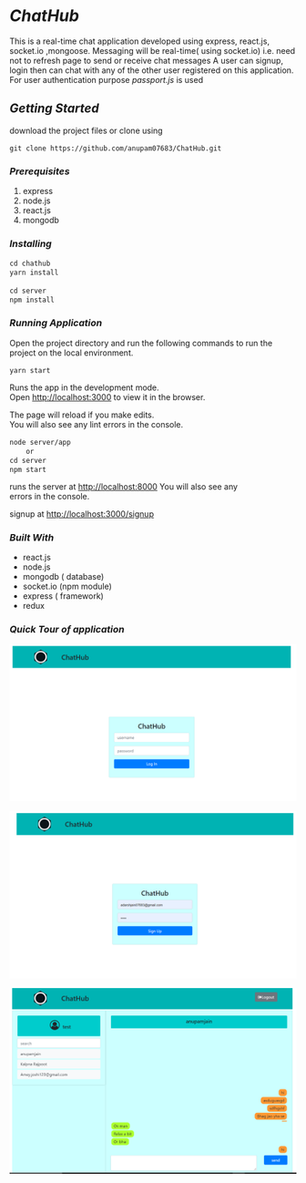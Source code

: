 # ***ChatHub***
This is a real-time chat application developed using express, react.js, socket.io ,mongoose.
Messaging will be real-time( using socket.io) i.e. need not to refresh page to send or receive chat messages 
A user can signup, login then can chat with any of the other user registered on this application.
For user authentication purpose _passport.js_  is used 

## ***Getting Started***

download the project files or clone using
```
git clone https://github.com/anupam07683/ChatHub.git
```

### ***Prerequisites***
1. express<br>
2. node.js<br>
3. react.js<br>
4. mongodb<br>

### ***Installing***
```
cd chathub
yarn install

cd server
npm install
```

### ***Running Application***

Open the project directory and run the following commands to run the project on the local environment.

```
yarn start
```

Runs the app in the development mode.<br />
Open [http://localhost:3000](http://localhost:3000) to view it in the browser.

The page will reload if you make edits.<br />
You will also see any lint errors in the console.
```
node server/app 
    or
cd server
npm start
```
runs the server at [http://localhost:8000](http://localhost:8000)
You will also see any <br />errors in the console.

signup at [http://localhost:3000/signup](http://localhost:3000/singup)
### ***Built With***
* react.js
* node.js
* mongodb ( database)
* socket.io (npm module)
* express ( framework)
* redux


### ***Quick Tour of application***
![alt login](/public/screenshots/login.png)

![alt signup](/public/screenshots/signup.png)

![alt chat](/public/screenshots/chatting.png)